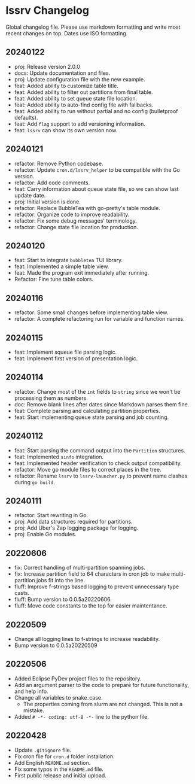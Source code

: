 # lssrv Changelog

Global changelog file. Please use markdown formatting and write most recent changes on top. Dates use ISO formatting.

## 20240122
- proj: Release version 2.0.0
- docs: Update documentation and files.
- proj: Update configuration file with the new example.
- feat: Added ability to customize table title.
- feat: Added ability to filter out partitions from final table.
- feat: Added ability to set queue state file location.
- feat: Added ability to auto-find config file with fallbacks.
- feat: Added ability to run without partial and no config (bulletproof defaults).
- feat: Add `flag` support to add versioning information.
- feat: `lssrv` can show its own version now.

## 20240121
- refactor: Remove Python codebase.
- refactor: Update `cron.d/lssrv_helper` to be compatible with the Go version.
- refactor: Add code comments.
- feat: Carry information about queue state file, so we can show last update date. 
- proj: Initial version is done.
- refactor: Replace BubbleTea with go-pretty's table module.
- refactor: Organize code to improve readability.
- refactor: Fix some debug messages' terminology.
- refactor: Change state file location for production.

## 20240120
- feat: Start to integrate `bubbletea` TUI library.
- feat: Implemented a simple table view.
- feat: Made the program exit immediately after running.
- Refactor: Fine tune table colors.

## 20240116
- refactor: Some small changes before implementing table view.
- refactor: A complete refactoring run for variable and function names.

## 20240115
- feat: Implement squeue file parsing logic.
- feat: Implement first version of presentation logic.

## 20240114
- refactor: Change most of the `int` fields to `string` since we won't be processing them as numbers.
- doc: Remove blank lines after dates since Markdown parses them fine.
- feat: Complete parsing and calculating partition properties.
- feat: Start implementing queue state parsing and job counting.

## 20240112
- feat: Start parsing the command output into the `Partition` structures.
- feat: Implemented `sinfo` integration.
- feat: Implemented header verification to check output compatibility.
- refactor: Move go module files to correct places in the tree.
- refactor: Rename `lssrv` to `lssrv-launcher.py` to prevent name clashes during `go build`.

## 20240111
- refactor: Start rewriting in Go.
- proj: Add data structures required for partitions.
- proj: Add Uber's Zap logging package for logging.
- proj: Enable Go modules.

## 20220606
- fix: Correct handling of multi-partition spanning jobs.
- fix: Increase partition field to 64 characters in cron job to make multi-partition jobs fit into the line.
- fluff: Improve f-strings based logging to prevent unnecessary type casts.
- fluff: Bump version to 0.0.5a20220606.
- fluff: Move code constants to the top for easier maintentance.

## 20220509
- Change all logging lines to f-strings to increase readability.
- Bump version to 0.0.5a20220509

## 20220506
- Added Eclipse PyDev project files to the repository.
- Add an argument parser to the code to prepare for future functionality, and help info.
- Change all variables to snake_case.
  - The properties coming from slurm are not changed. This is not a mistake.
- Added `# -*- coding: utf-8 -*-` line to the python file.

## 20220428
- Update `.gitignore` file.
- Fix cron file for `cron.d` folder installation.
- Add English `README.md` section.
- Fix some typos in the `README.md` file.
- First public release and initial upload.

